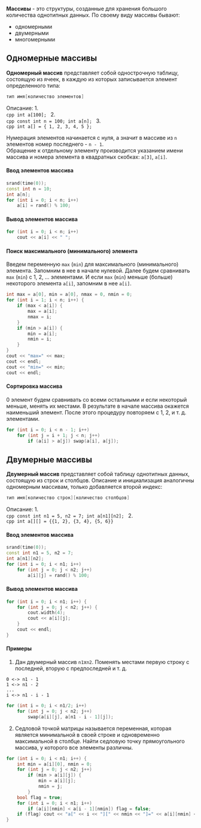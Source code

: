 **Массивы** - это структуры, созданные для хранения большого количества однотипных данных. По своему виду массивы бывают:
- одномерными
- двумерными
- многомерными
## Одномерные массивы
**Одномерный массив** представляет собой однострочную таблицу, состоящую из ячеек, в каждую из которых записывается элемент определенного типа:
```cpp
тип имя[количество элементов]
```
Описание:
1.  
	```cpp
	int a[100];
	```
2.  
	```cpp
	const int n = 100;
	int a[n];
	```
3.  
	```cpp
	int a[] = { 1, 2, 3, 4, 5 };
	```
  
Нумерация элементов начинается с нуля, а значит в массиве из `n` элементов номер последнего - `n - 1`.  
Обращение к отдельному элементу производится указанием имени массива и номера элемента в квадратных скобках: `a[3]`, `a[i]`.
#### Ввод элементов массива
```cpp
srand(time(0));
const int n = 10;
int a[n];
for (int i = 0; i < n; i++)
	a[i] = rand() % 100;
```
#### Вывод элементов массива
```cpp
for (int i = 0; i < n; i++)
	cout << a[i] << " ";
```
#### Поиск максимального (минимального) элемента
Введем переменную `max` (`min`) для максимального (минимального) элемента. Запомним в нее в начале нулевой. Далее будем сравнивать `max` (`min`) с 1, 2, ... элементами. И если `max` (`min`) меньше (больше) некоторого элемента `a[i]`, запомним в нее `a[i]`.  
```cpp
int max = a[0], min = a[0], nmax = 0, nmin = 0;
for (int i = 1; i < n; i++) {
	if (max < a[i]) { 
		max = a[i]; 
		nmax = i; 
	}
	if (min > a[i]) { 
		min = a[i]; 
		nmin = i; 
	}
}
cout << "max=" << max;
cout << endl;
cout << "min=" << min;
cout << endl;
```
#### Сортировка массива
0 элемент будем сравнивать со всеми остальными и если некоторый меньше, менять их местами. В результате в начале массива окажется наименьший элемент. После этого процедуру повторяем с 1, 2, и т. д. элементами.
```cpp
for (int i = 0; i < n - 1; i++)
	for (int j = i + 1; j < n; j++)
		if (a[i] > a[j]) swap(a[i], a[j]);
```
## Двумерные массивы
**Двумерный массив** представляет собой таблицу однотипных данных, состоящую из строк и столбцов. Описание и инициализация аналогичны одномерным массивам, только добавляется второй индекс:
```cpp
тип имя[количество строк][количество столбцов]
```
Описание:
1.  
	```cpp
	const int n1 = 5, n2 = 7;
	int a[n1][n2];
	```
2.  
	```cpp
	int a[][] = {{1, 2}, {3, 4}, {5, 6}}
	```
#### Ввод элементов массива
```cpp
srand(time(0));
const int n1 = 5, n2 = 7;
int a[n1][n2];
for (int i = 0; i < n1; i++) 
	for (int j = 0; j < n2; j++)
		a[i][j] = rand() % 100;
```
#### Вывод элементов массива
```cpp
for (int i = 0; i < n1; i++) {
	for (int j = 0; j < n2; j++) {
		cout.width(4);
		cout << a[i][j];
	}
	cout << endl;
}
```
#### Примеры
1. Дан двумерный массив `n1`х`n2`. Поменять местами первую строку с последней, вторую с предпоследней и т. д.
  
```
0 <-> n1 - 1
1 <-> n1 - 2
...
i <-> n1 - i - 1
```
  
```cpp
for (int i = 0; i < n1/2; i++)
	for (int j = 0; j < n2; j++)
		swap(a[i][j], a[n1 - i - 1][j]);
```
2. Седловой точкой матрицы называется переменная, которая является минимальной в своей строке и одновременно максимальной в столбце. Найти седловую точку прямоугольного массива, у которого все элементы различны.
```cpp
for (int i = 0; i < n1; i++) {
	int min = a[i][0], nmin = 0;
	for (int j = 0; j < n2; j++)
		if (min > a[i][j]) { 
			min = a[i][j]; 
			nmin = j; 
		}
	bool flag = true;
	for (int i = 0; i < n1; i++)
		if (a[i][nmin] < a[i - 1][nmin]) flag = false;
	if (flag) cout << "a[" << i << "][" << nmin << "]=" << a[i][nmin] << endl;
}
```
